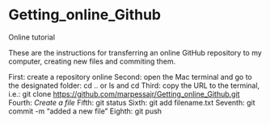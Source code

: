 # Getting_online_Github
Online tutorial

These are the instructions for transferring an online GitHub repository to my computer, creating new files and commiting them.

First: create a repository online
Second: open the Mac terminal and go to the designated folder: cd .. or ls and cd
Third: copy the URL to the terminal, i.e.: git clone https://github.com/marpessajr/Getting_online_Github.git
Fourth: *Create a file*
Fifth: git status
Sixth: git add filename.txt
Seventh: git commit -m “added a new file”
Eighth: git push
